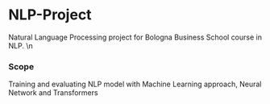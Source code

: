 # NLP-Project

Natural Language Processing project for Bologna Business School course in NLP.
\n
### Scope
Training and evaluating NLP model with Machine Learning approach, Neural Network and Transformers
